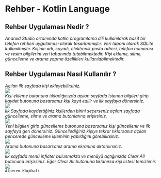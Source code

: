 # Rehber - Kotlin Language 

## Rehber Uygulaması Nedir ?

*Android Studio ortamında kotlin programlama dili kullanılarak basit bir telefon rehberi uygulaması olarak tasarlanmıştır. Veri tabanı olarak SQLite kullanılmıştır. 
Kişinin adı, soyadı, elektronik posta adresi, telefon numarası ve resim bilgilerini veri tabanında tutabilmektedir. Kişi ekleme, silme, güncelleme ve arama yapma özellikleri kullanılabilmektedir.*

## Rehber Uygulaması Nasıl Kullanılır ?
*Açılan ilk sayfada kişi ekleyebilirsiniz.*
</br>
![](https://github.com/alperenkucukali/Rehber/blob/master/read%20me%20photo/Screenshot_1533562679.png)
</br>
*Kişi ekleme butonuna tıkladığınızda açılan sayfada istenen bilgileri girip kaydet butonuna basarsanız kişi kayıt edilir ve ilk sayfaya dönersiniz.*
</br>
![](https://github.com/alperenkucukali/Rehber/blob/master/read%20me%20photo/Screenshot_1533562670.png)
</br>
*İlk Sayfada kaydettiğiniz kişilerden birini seçerseniz açılan sayfada güncelleme, silme ve arama butonlarına erişirsiniz.*
</br>
![](https://github.com/alperenkucukali/Rehber/blob/master/read%20me%20photo/Screenshot_1533562686.png)
</br>
*Yeni bilgileri girip güncelleme butonuna basarsanız kişi güncellenir ve ilk sayfaya geri dönersiniz. Güncellediğiniz kişiye tekrar tıklarsanız açılan pencerede güncelleme işleminin yapıldığını görebilirsiniz.*
</br>
![](https://github.com/alperenkucukali/Rehber/blob/master/read%20me%20photo/Screenshot_1533562715.png)
</br>
*Arama butonuna basarsanız arama ekranına aktarılırsınız.*
</br>
![](https://github.com/alperenkucukali/Rehber/blob/master/read%20me%20photo/Screenshot_1533562719.png)
</br>
*İlk sayfada menü inflater bulunmakta ve menüyü açtığınızda Clear All butonuna erişirsiniz. Eğer Clear All butonuna tıklanırsa kişi listesi temizlenir.*
</br>
![](https://github.com/alperenkucukali/Rehber/blob/master/read%20me%20photo/Screenshot_1533562682.png)
</br>
`Alperen Küçükali`
